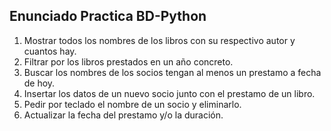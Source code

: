 ## Enunciado Practica BD-Python

1. Mostrar todos los nombres de los libros con su respectivo autor y cuantos hay.
2. Filtrar por los libros prestados en un año concreto.
3. Buscar los nombres de los socios tengan al menos un prestamo a fecha de hoy.
4. Insertar los datos de un nuevo socio junto con el prestamo de un libro.
5. Pedir por teclado el nombre de un socio y eliminarlo.
6. Actualizar la fecha del prestamo y/o la duración.

